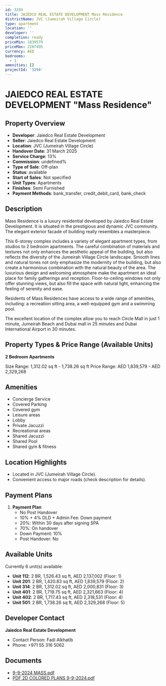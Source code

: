 ```yaml
---
id: 3294
title: JAIEDCO REAL ESTATE DEVELOPMENT Mass Residence
districtName: JVC (Jumeirah Village Circle)
type: apartment
location: ''
developer: ''
completion: ready
priceMin: 1839579
priceMax: 2207495
currency: AED
bedrooms:
  - 1
amenities: []
projectId: '3294'
---
```


# JAIEDCO REAL ESTATE DEVELOPMENT "Mass Residence"

## Property Overview
- **Developer**: Jaiedco Real Estate Development
- **Seller**: Jaiedco Real Estate Development
- **Location**: JVC (Jumeirah Village Circle)
- **Handover Date**: 31 March 2025
- **Service Charge**: 13%
- **Commission**: undefined%
- **Type of Sale**: Off-plan
- **Status**: available
- **Start of Sales**: Not specified
- **Unit Types**: Apartments
- **Finishes**: Semi Furnished
- **Payment Methods**: bank_transfer, credit_debit_card, bank_check

## Description
Mass Residence is a luxury residential developed  by Jaiedco Real Estate Development. It is situated in the prestigious and dynamic JVC community. The elegant exterior facade of building really resembles a masterpiece.

This 6-storey complex includes a variety of elegant apartment types, from studios to 2 bedroom apartments. The careful combination of materials and textures not only enhances the aesthetic appeal of the building, but also reflects the diversity of the Jumeirah Village Circle landscape. Smooth lines and natural tones not only emphasize the modernity of the building, but also create a harmonious combination with the natural beauty of the area. The luxurious design and welcoming atmosphere make the apartment an ideal place for family gatherings and reception. Floor-to-ceiling windows not only offer stunning views, but also fill the space with natural light, enhancing the feeling of serenity and ease. 

Residents of Mass Residences have access to a wide range of amenities, including: a recreation sitting area, a well-equipped gym and a swimming pool.

The excellent location of the complex allow you to reach Circle Mall in just 1 minute, Jumeirah Beach and Dubai mall in 25 minutes and Dubai International Airport in 30 minutes.

## Property Types & Price Range (Available Units)
**2 Bedroom Apartments**

Size Range: 1,312.02 sq ft - 1,738.26 sq ft
Price Range: AED 1,839,579 - AED 2,329,268

## Amenities
- Concierge Service
- Covered Parking
- Covered gym
- Leisure areas
- Lobby
- Private Jacuzzi
- Recreational areas
- Shared Jacuzzi
- Shared Pool
- Shared gym & fitness

## Location Highlights
- Located in JVC (Jumeirah Village Circle).
- Convenient access to major roads (check description for details).

## Payment Plans
1. **Payment Plan**
   - No Post Handover
   - 10% + 4% DLD + Admin Fee: Down payment
   - 20%: Within 30 days after signing SPA
   - 70%: On handover
   - Down Payment: 10%
   - Post Handover: No

## Available Units
Currently 6 unit(s) available:
- **Unit 112**: 2 BR, 1,526.43 sq ft, AED 2,137,002 (Floor: 1)
- **Unit 201**: 2 BR, 1,420.83 sq ft, AED 1,839,579 (Floor: 2)
- **Unit 314**: 2 BR, 1,312.02 sq ft, AED 2,000,831 (Floor: 3)
- **Unit 401**: 2 BR, 1,719.75 sq ft, AED 2,321,663 (Floor: 4)
- **Unit 402**: 2 BR, 1,717.43 sq ft, AED 2,318,531 (Floor: 4)
- **Unit 501**: 2 BR, 1,738.26 sq ft, AED 2,329,268 (Floor: 5)

## Developer Contact
**Jaiedco Real Estate Development**
- Contact Person: Fadi Alkhatib
- Phone: +971 55 316 5062

## Documents
- [9-9-2024 MASS.pdf](https://cdn.geniemap.net/2024/10/08/bE8idjQNahFIMmeibvViciHpgIcHRS2YmLL4ajMy.pdf)
- [PDF 2D COLORED PLANS 9-9-2024.pdf](https://cdn.geniemap.net/2025/03/19/i3SzfAshtUtRETw1bbdzR0evdPMMX6RxUNJLlKrP.pdf)
